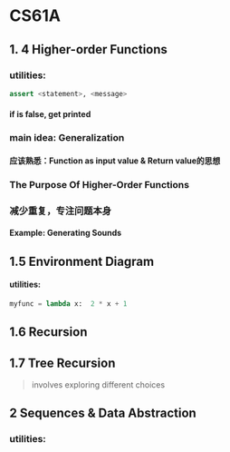# CS61A

## 1. 4 Higher-order Functions

### utilities:  

```python
assert <statement>, <message>
```

#### if <statement> is false, <message> get printed

### main idea: Generalization

#### 应该熟悉：Function as input value & Return value的思想

### The Purpose Of Higher-Order Functions

### 减少重复，专注问题本身

#### Example: Generating Sounds

## 1.5 Environment Diagram

#### **utilities:**

```python
myfunc = lambda x:	2 * x + 1
```

## 1.6 Recursion

## 1.7 Tree Recursion

> involves exploring different choices

## 2 Sequences & Data Abstraction

### utilities: